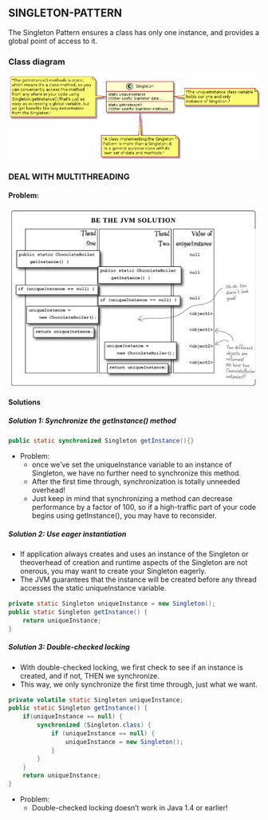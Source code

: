 ## SINGLETON-PATTERN
The Singleton Pattern ensures a class has only one instance, and provides a global point of access to it.
### Class diagram
![Alt Text](https://github.com/khoivudev/singleton-pattern-example/blob/master/design/class-diagram.png)
### DEAL WITH MULTITHREADING
#### Problem:
![Alt Text](https://github.com/khoivudev/singleton-pattern-example/blob/master/multithreading-problem.png)
#### Solutions
##### Solution 1: Synchronize the getInstance() method
```java
public static synchronized Singleton getInstance(){}
```
* Problem: 
    * once we’ve set the uniqueInstance variable to an instance of Singleton, we have no further need to synchronize this method. 
    * After the first time through, synchronization is totally unneeded overhead!
    * Just keep in mind that synchronizing a method can decrease performance by a factor of 100, so if a high-traffic part of your code begins using getInstance(), you may have to reconsider.

##### Solution 2: Use eager instantiation
* If application always creates and uses an instance of the Singleton or theoverhead of creation and runtime aspects of the Singleton are not onerous, you may want to create your Singleton eagerly.
* The JVM guarantees that the instance will be created before any thread accesses the static uniqueInstance variable.
```java
private static Singleton uniqueInstance = new Singleton();
public static Singleton getInstance() {
    return uniqueInstance;
}
```

##### Solution 3: Double-checked locking
* With double-checked locking, we first check to see if an instance is created, and if not, THEN we synchronize. 
* This way, we only synchronize the first time through, just what we want.
```java
private volatile static Singleton uniqueInstance;
public static Singleton getInstance() {
    if(uniqueInstance == null) {
        synchronized (Singleton.class) {
            if (uniqueInstance == null) {
                uniqueInstance = new Singleton();
            }
        }
    }
    return uniqueInstance;
}
```
* Problem:
    * Double-checked locking doesn’t work in Java 1.4 or earlier!